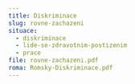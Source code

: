 ```yaml
---
title: Diskriminace
slug: rovne-zachazeni
situace:
  - diskriminace
  - lide-se-zdravotnim-postizenim
  - prace
file: rovne-zachazeni.pdf
roma: Romsky-Diskriminace.pdf
---
```

